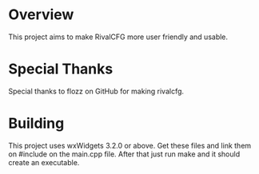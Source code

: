 # Overview
This project aims to make RivalCFG more user friendly and usable.

# Special Thanks
Special thanks to flozz on GitHub for making rivalcfg.

# Building
This project uses wxWidgets 3.2.0 or above. Get these files and link them on #include on the main.cpp file. After that just run make and it should create an executable.
